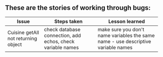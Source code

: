   ## These are the stories of working through bugs:

  | Issue | Steps taken | Lesson learned |
  |-|-|-|
  | Cuisine getAll not returning object | check database connection, add echos, check variable names | make sure you don't name variables the same name - use descriptive variable names|

